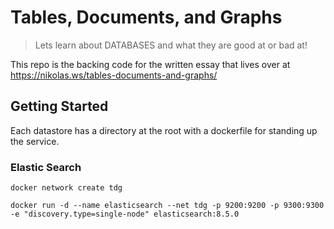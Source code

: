 # Tables, Documents, and Graphs

> Lets learn about DATABASES and what they are good at or bad at!

This repo is the backing code for the written essay that lives over at https://nikolas.ws/tables-documents-and-graphs/

## Getting Started

Each datastore has a directory at the root with a dockerfile for standing up the service.

### Elastic Search

```
docker network create tdg

docker run -d --name elasticsearch --net tdg -p 9200:9200 -p 9300:9300 -e "discovery.type=single-node" elasticsearch:8.5.0
```